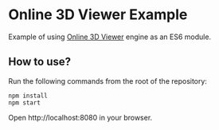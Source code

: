 # Online 3D Viewer Example

Example of using [Online 3D Viewer](https://github.com/kovacsv/Online3DViewer) engine as an ES6 module.

## How to use?

Run the following commands from the root of the repository:
```
npm install
npm start
```

Open http://localhost:8080 in your browser.
